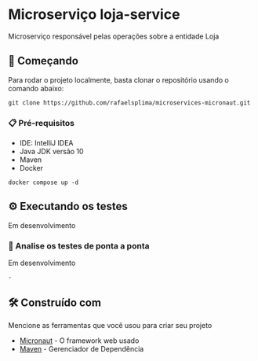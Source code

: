 # Microserviço loja-service

Microserviço responsável pelas operações sobre a entidade Loja

## 🚀 Começando
Para rodar o projeto localmente, basta clonar o repositório usando o comando abaixo:
```
git clone https://github.com/rafaelsplima/microservices-micronaut.git
```

### 📋 Pré-requisitos

- IDE: IntelliJ IDEA
- Java JDK versão 10
- Maven
- Docker

```
docker compose up -d
```

## ⚙️ Executando os testes

Em desenvolvimento

### 🔩 Analise os testes de ponta a ponta

Em desenvolvimento

```
-
```

## 🛠️ Construído com

Mencione as ferramentas que você usou para criar seu projeto

* [Micronaut](https://micronaut.io/) - O framework web usado
* [Maven](https://maven.apache.org/) - Gerenciador de Dependência